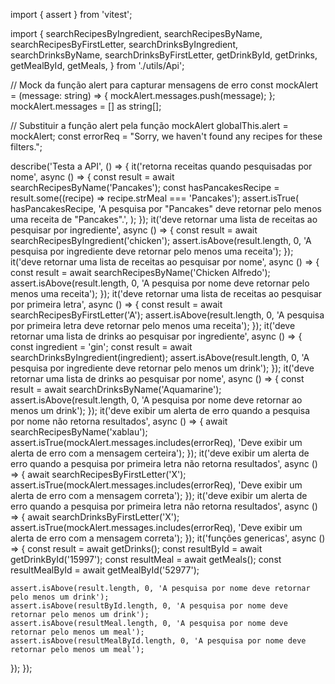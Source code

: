 import { assert } from 'vitest';

import {
  searchRecipesByIngredient,
  searchRecipesByName,
  searchRecipesByFirstLetter,
  searchDrinksByIngredient,
  searchDrinksByName,
  searchDrinksByFirstLetter,
  getDrinkById,
  getDrinks,
  getMealById,
  getMeals,
} from './utils/Api';

// Mock da função alert para capturar mensagens de erro
const mockAlert = (message: string) => {
  mockAlert.messages.push(message);
};
mockAlert.messages = [] as string[];

// Substituir a função alert pela função mockAlert
globalThis.alert = mockAlert;
const errorReq = "Sorry, we haven't found any recipes for these filters.";

describe('Testa a API', () => {
  it('retorna receitas quando pesquisadas por nome', async () => {
    const result = await searchRecipesByName('Pancakes');
    const hasPancakesRecipe = result.some((recipe) => recipe.strMeal === 'Pancakes');
    assert.isTrue(
      hasPancakesRecipe,
      'A pesquisa por "Pancakes" deve retornar pelo menos uma receita de "Pancakes".',
    );
  });
  it('deve retornar uma lista de receitas ao pesquisar por ingrediente', async () => {
    const result = await searchRecipesByIngredient('chicken');
    assert.isAbove(result.length, 0,
      'A pesquisa por ingrediente deve retornar pelo menos uma receita');
  });
  it('deve retornar uma lista de receitas ao pesquisar por nome', async () => {
    const result = await searchRecipesByName('Chicken Alfredo');
    assert.isAbove(result.length, 0, 'A pesquisa por nome deve retornar pelo menos uma receita');
  });
  it('deve retornar uma lista de receitas ao pesquisar por primeira letra', async () => {
    const result = await searchRecipesByFirstLetter('A');
    assert.isAbove(result.length, 0, 'A pesquisa por primeira letra deve retornar pelo menos uma receita');
  });
  it('deve retornar uma lista de drinks ao pesquisar por ingrediente', async () => {
    const ingredient = 'gin';
    const result = await searchDrinksByIngredient(ingredient);
    assert.isAbove(result.length, 0, 'A pesquisa por ingrediente deve retornar pelo menos um drink');
  });
  it('deve retornar uma lista de drinks ao pesquisar por nome', async () => {
    const result = await searchDrinksByName('Aquamarine');
    assert.isAbove(result.length, 0, 'A pesquisa por nome deve retornar ao menos um drink');
  });
  it('deve exibir um alerta de erro quando a pesquisa por nome não retorna resultados', async () => {
    await searchRecipesByName('xablau');
    assert.isTrue(mockAlert.messages.includes(errorReq), 'Deve exibir um alerta de erro com a mensagem certeira');
  });
  it('deve exibir um alerta de erro quando a pesquisa por primeira letra não retorna resultados', async () => {
    await searchRecipesByFirstLetter('X');
    assert.isTrue(mockAlert.messages.includes(errorReq), 'Deve exibir um alerta de erro com a mensagem correta');
  });
  it('deve exibir um alerta de erro quando a pesquisa por primeira letra não retorna resultados', async () => {
    await searchDrinksByFirstLetter('X');
    assert.isTrue(mockAlert.messages.includes(errorReq), 'Deve exibir um alerta de erro com a mensagem correta');
  });
  it('funções genericas', async () => {
    const result = await getDrinks();
    const resultById = await getDrinkById('15997');
    const resultMeal = await getMeals();
    const resultMealById = await getMealById('52977');

    assert.isAbove(result.length, 0, 'A pesquisa por nome deve retornar pelo menos um drink');
    assert.isAbove(resultById.length, 0, 'A pesquisa por nome deve retornar pelo menos um drink');
    assert.isAbove(resultMeal.length, 0, 'A pesquisa por nome deve retornar pelo menos um meal');
    assert.isAbove(resultMealById.length, 0, 'A pesquisa por nome deve retornar pelo menos um meal');
  });
});
